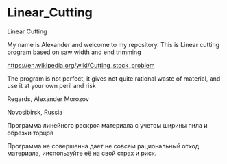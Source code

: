 # Linear_Cutting
Linear Cutting

My name is Alexander and welcome to my repository. This is Linear cutting program based on saw width and end trimming

https://en.wikipedia.org/wiki/Cutting_stock_problem

The program is not perfect, it gives not quite rational waste of material, and use it at your own peril and risk

Regards, Alexander Morozov

Novosibirsk, Russia


Программа линейного раскроя материала с учетом ширины пила и обрезки торцов

Программа не совершенна дает не совсем рациональный отход материала, ииспользуйте её на свой страх и риск.
